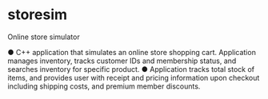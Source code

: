 # storesim
Online store simulator

●	C++ application that simulates an online store shopping cart. Application manages inventory, tracks customer IDs and membership status, and searches inventory for specific product.
●	Application tracks total stock of items, and provides user with receipt and pricing information upon checkout including shipping costs, and premium member discounts.
